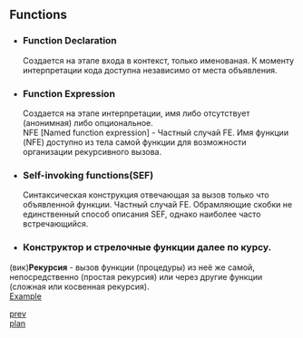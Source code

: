 <h2>Functions</h2>

<ul>
<li>
<h3>Function Declaration</h3>
Создается на этапе входа в контекст, только именованая.
К моменту интерпретации кода доступна независимо от места объявления.
</li>

<li>
<h3>Function Expression</h3>
Создается на этапе интерпретации,
имя либо отсутствует (анонимная) либо опциональное.
<br/>
NFE [Named function expression] - Частный случай FE.
Имя функции (NFE) доступно из тела самой функции для возможности организации рекурсивного вызова.
</li>

<li>
<h3>Self-invoking functions(SEF)</h3>
Синтаксическая конструкция отвечающая за вызов только что объявленной функции.
Частный случай FE.
Обрамляющие скобки не единственный способ описания SEF, однако наиболее часто встречающийся.
</li>

<li>
<h3>
Конструктор и стрелочные функции далее по курсу.
</h3>
</li>
</ul>

<div>
(вик)<strong>Рекурсия</strong> - вызов функции (процедуры) из неё же самой, непосредственно (простая рекурсия) или через другие функции (сложная или косвенная рекурсия).
</div>

<div>
<a href="https://codepen.io/paawel/pen/QrWdMm?editors=0012">Example</a>
</div>

<a href="09.md">prev</a>
<br/>
<a href="00.md">plan</a>
